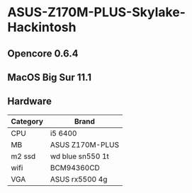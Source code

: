 # ASUS-Z170M-PLUS-Skylake-Hackintosh

## Opencore  0.6.4
## MacOS Big Sur 11.1

## Hardware
| Category     | Brand                                                              |
| -------- | ----------------------------------------------------------------|
| CPU      | i5 6400                                                       |
| MB       | ASUS Z170M-PLUS                                           |
| m2 ssd   | wd blue sn550 1t                                                |
| wifi     | BCM94360CD                                                      |
| VGA      | ASUS rx5500 4g                                        |

